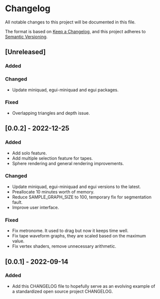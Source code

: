 # Changelog
All notable changes to this project will be documented in this file.

The format is based on [Keep a Changelog](https://keepachangelog.com/en/1.0.0/),
and this project adheres to [Semantic Versioning](https://semver.org/spec/v2.0.0.html).

## [Unreleased]
### Added

### Changed
- Update miniquad, egui-miniquad and egui packages.

### Fixed
- Overlapping triangles and depth issue.

## [0.0.2] - 2022-12-25
### Added
- Add solo feature.
- Add multiple selection feature for tapes.
- Sphere rendering and general rendering improvements.

### Changed
- Update miniquad, egui-miniquad and egui versions to the latest.
- Preallocate 10 minutes worth of memory.
- Reduce SAMPLE_GRAPH_SIZE to 100, temporary fix for segmentation fault.
- Improve user interface.

### Fixed
- Fix metronome. It used to drag but now it keeps time well.
- Fix tape waveform graphs, they are scaled based on the maximum value.
- Fix vertex shaders, remove unnecessary arithmetic.

## [0.0.1] - 2022-09-14
### Added
- Add this CHANGELOG file to hopefully serve as an evolving example of a
  standardized open source project CHANGELOG.
